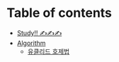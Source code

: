 # Table of contents

* [Study!! ✍️✍️✍️](README.md)
* [Algorithm](algorithm/README.md)
  * [유클리드 호제법](algorithm/euclidean-algorithm.md)

